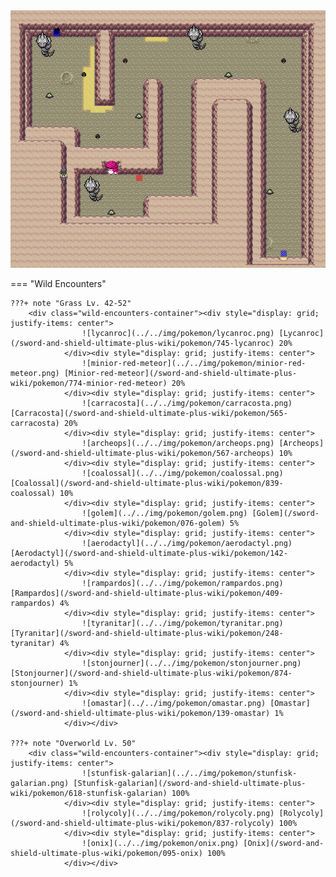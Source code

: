 <img src="../../img/routes/Warm Up Tunnel (Isle Of Armor).png" alt="Warm Up Tunnel (Isle Of Armor)"/>

=== "Wild Encounters"


	???+ note "Grass Lv. 42-52"
		<div class="wild-encounters-container"><div style="display: grid; justify-items: center">
                    ![lycanroc](../../img/pokemon/lycanroc.png) [Lycanroc](/sword-and-shield-ultimate-plus-wiki/pokemon/745-lycanroc) 20%
                </div><div style="display: grid; justify-items: center">
                    ![minior-red-meteor](../../img/pokemon/minior-red-meteor.png) [Minior-red-meteor](/sword-and-shield-ultimate-plus-wiki/pokemon/774-minior-red-meteor) 20%
                </div><div style="display: grid; justify-items: center">
                    ![carracosta](../../img/pokemon/carracosta.png) [Carracosta](/sword-and-shield-ultimate-plus-wiki/pokemon/565-carracosta) 20%
                </div><div style="display: grid; justify-items: center">
                    ![archeops](../../img/pokemon/archeops.png) [Archeops](/sword-and-shield-ultimate-plus-wiki/pokemon/567-archeops) 10%
                </div><div style="display: grid; justify-items: center">
                    ![coalossal](../../img/pokemon/coalossal.png) [Coalossal](/sword-and-shield-ultimate-plus-wiki/pokemon/839-coalossal) 10%
                </div><div style="display: grid; justify-items: center">
                    ![golem](../../img/pokemon/golem.png) [Golem](/sword-and-shield-ultimate-plus-wiki/pokemon/076-golem) 5%
                </div><div style="display: grid; justify-items: center">
                    ![aerodactyl](../../img/pokemon/aerodactyl.png) [Aerodactyl](/sword-and-shield-ultimate-plus-wiki/pokemon/142-aerodactyl) 5%
                </div><div style="display: grid; justify-items: center">
                    ![rampardos](../../img/pokemon/rampardos.png) [Rampardos](/sword-and-shield-ultimate-plus-wiki/pokemon/409-rampardos) 4%
                </div><div style="display: grid; justify-items: center">
                    ![tyranitar](../../img/pokemon/tyranitar.png) [Tyranitar](/sword-and-shield-ultimate-plus-wiki/pokemon/248-tyranitar) 4%
                </div><div style="display: grid; justify-items: center">
                    ![stonjourner](../../img/pokemon/stonjourner.png) [Stonjourner](/sword-and-shield-ultimate-plus-wiki/pokemon/874-stonjourner) 1%
                </div><div style="display: grid; justify-items: center">
                    ![omastar](../../img/pokemon/omastar.png) [Omastar](/sword-and-shield-ultimate-plus-wiki/pokemon/139-omastar) 1%
                </div></div>

	???+ note "Overworld Lv. 50"
		<div class="wild-encounters-container"><div style="display: grid; justify-items: center">
                    ![stunfisk-galarian](../../img/pokemon/stunfisk-galarian.png) [Stunfisk-galarian](/sword-and-shield-ultimate-plus-wiki/pokemon/618-stunfisk-galarian) 100%
                </div><div style="display: grid; justify-items: center">
                    ![rolycoly](../../img/pokemon/rolycoly.png) [Rolycoly](/sword-and-shield-ultimate-plus-wiki/pokemon/837-rolycoly) 100%
                </div><div style="display: grid; justify-items: center">
                    ![onix](../../img/pokemon/onix.png) [Onix](/sword-and-shield-ultimate-plus-wiki/pokemon/095-onix) 100%
                </div></div>



